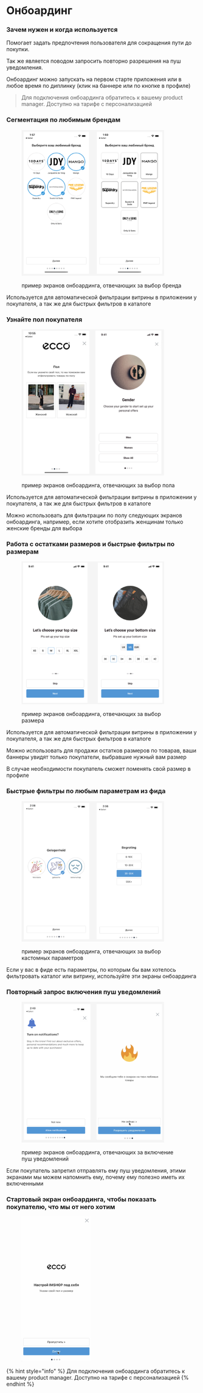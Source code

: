 # Онбоардинг

### Зачем нужен и когда используется

Помогает задать предпочтения пользователя для сокращения пути до покупки.

Так же является поводом запросить повторно разрешения на пуш уведомления.

Онбоардинг можно запускать на первом старте приложения или в любое время по диплинку (клик на баннере или по кнопке в профиле)

> Для подключения онбоардинга обратитесь к вашему product manager. Доступно на тарифе с персонализацией

### Сегментация по любимым брендам

<figure><img src="../../.gitbook/assets/segments-screen.png" alt="" width="375"><figcaption><p>пример экранов онбоардинга, отвечающих за выбор бренда</p></figcaption></figure>

Используется для автоматической фильтрации витрины в приложении у покупателя, а так же для быстрых фильтров в каталоге

### Узнайте пол покупателя

<figure><img src="../../.gitbook/assets/gender-screen.png" alt="" width="375"><figcaption><p>пример экранов онбоардинга, отвечающих за выбор пола</p></figcaption></figure>

Используется для автоматической фильтрации витрины в приложении у покупателя, а так же для быстрых фильтров в каталоге

Можно использовать для фильтрации по полу следующих экранов онбоардинга, например, если хотите отобразить женщинам только женские бренды для выбора

### Работа с остатками размеров и быстрые фильтры по размерам

<figure><img src="../../.gitbook/assets/sizes-screen.png" alt="" width="375"><figcaption><p>пример экранов онбоардинга, отвечающих за выбор размера</p></figcaption></figure>

Используется для автоматической фильтрации витрины в приложении у покупателя, а так же для быстрых фильтров в каталоге

Можно использовать для продажи остатков размеров по товарав, ваши баннеры увидят только покупатели, выбравшие нужный вам размер

В случае необходимости покупатель сможет поменять свой размер в профиле

### Быстрые фильтры по любым параметрам из фида

<figure><img src="../../.gitbook/assets/image (10).png" alt="" width="375"><figcaption><p>пример экранов онбоардинга, отвечающих за выбор кастомных параметров</p></figcaption></figure>

Если у вас в фиде есть параметры, по которым бы вам хотелось фильтровать каталог или витрину, используйте эти экраны онбоардинга

### Повторный запрос включения пуш уведомлений

<figure><img src="../../.gitbook/assets/notification-screen.png" alt="" width="375"><figcaption><p>пример экранов онбоардинга, отвечающих за включение пуш уведомлений</p></figcaption></figure>

Если покупатель запретил отправлять ему пуш уведомления, этими экранами мы можем напомнить ему, почему ему полезно иметь их включенными

### Стартовый экран онбоардинга, чтобы показать покупателю, что мы от него хотим 

<figure><img src="../../.gitbook/assets/static-screen.png" alt="" width="183"><figcaption></figcaption></figure>

{% hint style="info" %}
Для подключения онбоардинга обратитесь к вашему product manager. Доступно на тарифе с персонализацией
{% endhint %}

